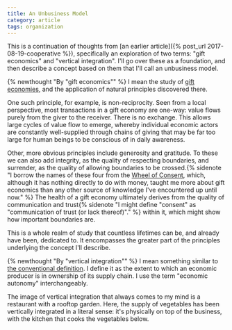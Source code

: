 ```yaml
---
title: An Unbusiness Model
category: article
tags: organization
---
```


This is a continuation of thoughts from [an earlier article]({% post_url 2017-08-19-cooperative %}), specifically an exploration of two terms: "gift economics" and "vertical integration". I'll go over these as a foundation, and then describe a concept based on them that I'll call an unbusiness model.

{% newthought "By \"gift economics\"" %} I mean the study of [gift economies](https://en.wikipedia.org/wiki/Gift_economy), and the application of natural principles discovered there.

One such principle, for example, is non-reciprocity. Seen from a local perspective, most transactions in a gift economy are one-way: value flows purely from the giver to the receiver. There is no exchange. This allows large cycles of value flow to emerge, whereby individual economic actors are constantly well-supplied through chains of giving that may be far too large for human beings to be conscious of in daily awareness.

Other, more obvious principles include generosity and gratitude. To these we can also add integrity, as the quality of respecting boundaries, and surrender, as the quality of allowing boundaries to be crossed.{% sidenote "I borrow the names of these four from the [Wheel of Consent](https://bettymartin.org/videos/), which, although it has nothing directly to do with money, taught me more about gift economics than any other source of knowledge I've encountered up until now." %} The health of a gift economy ultimately derives from the quality of communication and trust{% sidenote "I might define \"consent\" as \"communication of trust (or lack thereof)\"." %} within it, which might show how important boundaries are.

This is a whole realm of study that countless lifetimes can be, and already have been, dedicated to. It encompasses the greater part of the principles underlying the concept I'll describe.

{% newthought "By \"vertical integration\"" %} I mean something similar to [the conventional definition](https://en.wikipedia.org/wiki/Vertical_integration). I define it as the extent to which an economic producer is in ownership of its supply chain. I use the term "economic autonomy" interchangeably.

The image of vertical integration that always comes to my mind is a restaurant with a rooftop garden. Here, the supply of vegetables has been vertically integrated in a literal sense: it's physically on top of the business, with the kitchen that cooks the vegetables below.

